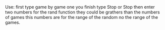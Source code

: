 Use:
first type game by game 
one you finish type Stop or Stop
then enter two numbers for the rand function they could be grathers than the numbers of games 
this numbers are for the range of the random no the range of the games.